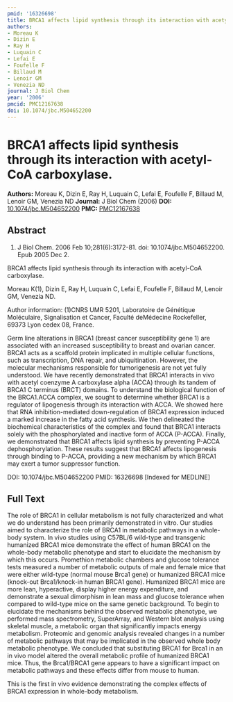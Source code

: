```yaml
---
pmid: '16326698'
title: BRCA1 affects lipid synthesis through its interaction with acetyl-CoA carboxylase.
authors:
- Moreau K
- Dizin E
- Ray H
- Luquain C
- Lefai E
- Foufelle F
- Billaud M
- Lenoir GM
- Venezia ND
journal: J Biol Chem
year: '2006'
pmcid: PMC12167638
doi: 10.1074/jbc.M504652200
---
```


# BRCA1 affects lipid synthesis through its interaction with acetyl-CoA carboxylase.
**Authors:** Moreau K, Dizin E, Ray H, Luquain C, Lefai E, Foufelle F, Billaud M, Lenoir GM, Venezia ND
**Journal:** J Biol Chem (2006)
**DOI:** [10.1074/jbc.M504652200](https://doi.org/10.1074/jbc.M504652200)
**PMC:** [PMC12167638](https://www.ncbi.nlm.nih.gov/pmc/articles/PMC12167638/)

## Abstract

1. J Biol Chem. 2006 Feb 10;281(6):3172-81. doi: 10.1074/jbc.M504652200. Epub
2005  Dec 2.

BRCA1 affects lipid synthesis through its interaction with acetyl-CoA 
carboxylase.

Moreau K(1), Dizin E, Ray H, Luquain C, Lefai E, Foufelle F, Billaud M, Lenoir 
GM, Venezia ND.

Author information:
(1)CNRS UMR 5201, Laboratoire de Génétique Moléculaire, Signalisation et Cancer, 
Faculté deMédecine Rockefeller, 69373 Lyon cedex 08, France.

Germ line alterations in BRCA1 (breast cancer susceptibility gene 1) are 
associated with an increased susceptibility to breast and ovarian cancer. BRCA1 
acts as a scaffold protein implicated in multiple cellular functions, such as 
transcription, DNA repair, and ubiquitination. However, the molecular mechanisms 
responsible for tumorigenesis are not yet fully understood. We have recently 
demonstrated that BRCA1 interacts in vivo with acetyl coenzyme A carboxylase 
alpha (ACCA) through its tandem of BRCA1 C terminus (BRCT) domains. To 
understand the biological function of the BRCA1.ACCA complex, we sought to 
determine whether BRCA1 is a regulator of lipogenesis through its interaction 
with ACCA. We showed here that RNA inhibition-mediated down-regulation of BRCA1 
expression induced a marked increase in the fatty acid synthesis. We then 
delineated the biochemical characteristics of the complex and found that BRCA1 
interacts solely with the phosphorylated and inactive form of ACCA (P-ACCA). 
Finally, we demonstrated that BRCA1 affects lipid synthesis by preventing P-ACCA 
dephosphorylation. These results suggest that BRCA1 affects lipogenesis through 
binding to P-ACCA, providing a new mechanism by which BRCA1 may exert a tumor 
suppressor function.

DOI: 10.1074/jbc.M504652200
PMID: 16326698 [Indexed for MEDLINE]

## Full Text

The role of BRCA1 in cellular metabolism is not fully characterized and what we do understand has been primarily demonstrated in vitro. Our studies aimed to characterize the role of BRCA1 in metabolic pathways in a whole-body system. In vivo studies using C57BL/6 wild-type and transgenic humanized BRCA1 mice demonstrate the effect of human BRCA1 on the whole-body metabolic phenotype and start to elucidate the mechanism by which this occurs. Promethion metabolic chambers and glucose tolerance tests measured a number of metabolic outputs of male and female mice that were either wild-type (normal mouse Brca1 gene) or humanized BRCA1 mice (knock-out Brca1/knock-in human BRCA1 gene). Humanized BRCA1 mice are more lean, hyperactive, display higher energy expenditure, and demonstrate a sexual dimorphism in lean mass and glucose tolerance when compared to wild-type mice on the same genetic background. To begin to elucidate the mechanisms behind the observed metabolic phenotype, we performed mass spectrometry, SuperArray, and Western blot analysis using skeletal muscle, a metabolic organ that significantly impacts energy metabolism. Proteomic and genomic analysis revealed changes in a number of metabolic pathways that may be implicated in the observed whole body metabolic phenotype. We concluded that substituting BRCA1 for Brca1 in an in vivo model altered the overall metabolic profile of humanized BRCA1 mice. Thus, the Brca1/BRCA1 gene appears to have a significant impact on metabolic pathways and these effects differ from mouse to human.

This is the first in vivo evidence demonstrating the complex effects of BRCA1 expression in whole-body metabolism.
